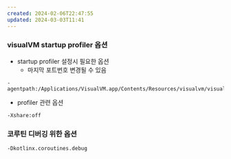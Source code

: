 ```yaml
---
created: 2024-02-06T22:47:55
updated: 2024-03-03T11:41
---
```

### visualVM startup profiler 옵션
- startup profiler 설정시 필요한 옵션
	- 마지막 포트번호 변경될 수 있음
```
-agentpath:/Applications/VisualVM.app/Contents/Resources/visualvm/visualvm/lib/deployed/jdk16/mac/libprofilerinterface.jnilib=/Applications/VisualVM.app/Contents/Resources/visualvm/visualvm/lib,5140 
```
- profiler 관련 옵션
```
-Xshare:off
```

### 코루틴 디버깅 위한 옵션
```
-Dkotlinx.coroutines.debug
```
